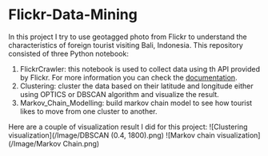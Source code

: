 # Flickr-Data-Mining

In this project I try to use geotagged photo from Flickr to understand the characteristics of foreign tourist visiting Bali, Indonesia. This repository consisted of three Python notebook:
1. FlickrCrawler: this notebook is used to collect data using th API provided by Flickr. For more information you can check the [documentation](https://www.flickr.com/services/api/).
1. Clustering: cluster the data based on their latitude and longitude either using OPTICS or DBSCAN algorithm and visualize the result.
1. Markov_Chain_Modelling: build markov chain model to see how tourist likes to move from one cluster to another.

Here are a couple of visualization result I did for this project:
![Clustering visualization](/Image/DBSCAN (0.4, 1800).png)
![Markov chain visualization](/Image/Markov Chain.png)
